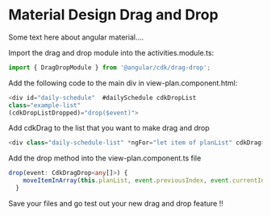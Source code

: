 # Material Design Drag and Drop

Some text here about angular material....

Import the drag and drop module into the activities.module.ts:

```typescript
import { DragDropModule } from '@angular/cdk/drag-drop';
```

Add the following code to the main div in view-plan.component.html:

```typescript
<div id="daily-schedule"  #dailySchedule cdkDropList
class="example-list"
(cdkDropListDropped)="drop($event)">
```

Add cdkDrag to the list that you want to make drag and drop

```typescript
<div class="daily-schedule-list" *ngFor="let item of planList" cdkDrag>
```

Add the drop method into the view-plan.component.ts file

```typescript
drop(event: CdkDragDrop<any[]>) {
    moveItemInArray(this.planList, event.previousIndex, event.currentIndex);
  }
```

Save your files and go test out your new drag and drop feature !!

